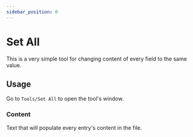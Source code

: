 ```yaml
---
sidebar_position: 0
---
```


# Set All

This is a very simple tool for changing content of every field to the same value.

## Usage

Go to `Tools/Set All` to open the tool's window.

### Content

Text that will populate every entry's content in the file.